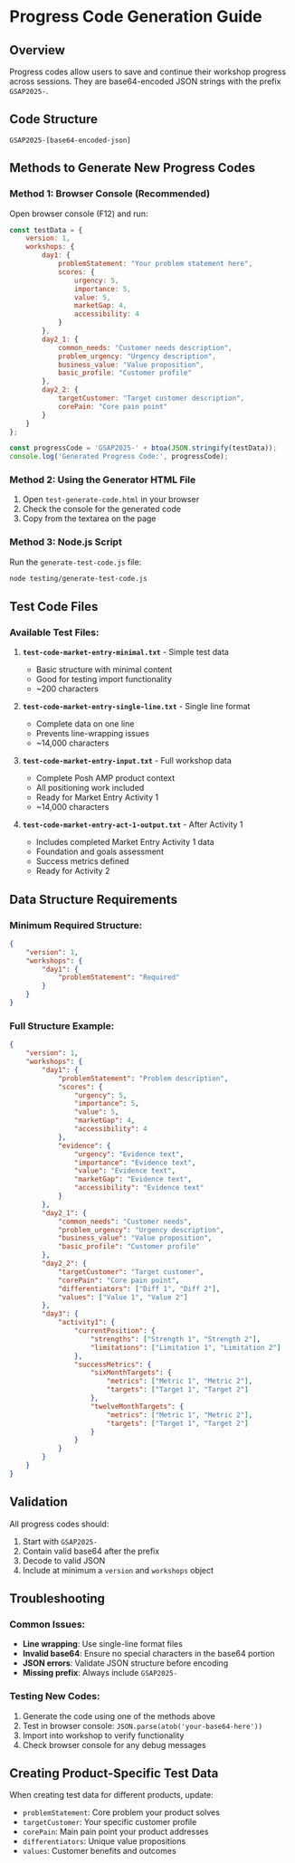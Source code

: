 # Progress Code Generation Guide

## Overview
Progress codes allow users to save and continue their workshop progress across sessions. They are base64-encoded JSON strings with the prefix `GSAP2025-`.

## Code Structure
```
GSAP2025-[base64-encoded-json]
```

## Methods to Generate New Progress Codes

### Method 1: Browser Console (Recommended)
Open browser console (F12) and run:

```javascript
const testData = {
    version: 1,
    workshops: {
        day1: {
            problemStatement: "Your problem statement here",
            scores: {
                urgency: 5,
                importance: 5,
                value: 5,
                marketGap: 4,
                accessibility: 4
            }
        },
        day2_1: {
            common_needs: "Customer needs description",
            problem_urgency: "Urgency description",
            business_value: "Value proposition",
            basic_profile: "Customer profile"
        },
        day2_2: {
            targetCustomer: "Target customer description",
            corePain: "Core pain point"
        }
    }
};

const progressCode = 'GSAP2025-' + btoa(JSON.stringify(testData));
console.log('Generated Progress Code:', progressCode);
```

### Method 2: Using the Generator HTML File
1. Open `test-generate-code.html` in your browser
2. Check the console for the generated code
3. Copy from the textarea on the page

### Method 3: Node.js Script
Run the `generate-test-code.js` file:
```bash
node testing/generate-test-code.js
```

## Test Code Files

### Available Test Files:

1. **`test-code-market-entry-minimal.txt`** - Simple test data
   - Basic structure with minimal content
   - Good for testing import functionality
   - ~200 characters

2. **`test-code-market-entry-single-line.txt`** - Single line format
   - Complete data on one line
   - Prevents line-wrapping issues
   - ~14,000 characters

3. **`test-code-market-entry-input.txt`** - Full workshop data
   - Complete Posh AMP product context
   - All positioning work included
   - Ready for Market Entry Activity 1
   - ~14,000 characters

4. **`test-code-market-entry-act-1-output.txt`** - After Activity 1
   - Includes completed Market Entry Activity 1 data
   - Foundation and goals assessment
   - Success metrics defined
   - Ready for Activity 2

## Data Structure Requirements

### Minimum Required Structure:
```json
{
    "version": 1,
    "workshops": {
        "day1": {
            "problemStatement": "Required"
        }
    }
}
```

### Full Structure Example:
```json
{
    "version": 1,
    "workshops": {
        "day1": {
            "problemStatement": "Problem description",
            "scores": {
                "urgency": 5,
                "importance": 5,
                "value": 5,
                "marketGap": 4,
                "accessibility": 4
            },
            "evidence": {
                "urgency": "Evidence text",
                "importance": "Evidence text",
                "value": "Evidence text",
                "marketGap": "Evidence text",
                "accessibility": "Evidence text"
            }
        },
        "day2_1": {
            "common_needs": "Customer needs",
            "problem_urgency": "Urgency description",
            "business_value": "Value proposition",
            "basic_profile": "Customer profile"
        },
        "day2_2": {
            "targetCustomer": "Target customer",
            "corePain": "Core pain point",
            "differentiators": ["Diff 1", "Diff 2"],
            "values": ["Value 1", "Value 2"]
        },
        "day3": {
            "activity1": {
                "currentPosition": {
                    "strengths": ["Strength 1", "Strength 2"],
                    "limitations": ["Limitation 1", "Limitation 2"]
                },
                "successMetrics": {
                    "sixMonthTargets": {
                        "metrics": ["Metric 1", "Metric 2"],
                        "targets": ["Target 1", "Target 2"]
                    },
                    "twelveMonthTargets": {
                        "metrics": ["Metric 1", "Metric 2"],
                        "targets": ["Target 1", "Target 2"]
                    }
                }
            }
        }
    }
}
```

## Validation

All progress codes should:
1. Start with `GSAP2025-`
2. Contain valid base64 after the prefix
3. Decode to valid JSON
4. Include at minimum a `version` and `workshops` object

## Troubleshooting

### Common Issues:
- **Line wrapping**: Use single-line format files
- **Invalid base64**: Ensure no special characters in the base64 portion
- **JSON errors**: Validate JSON structure before encoding
- **Missing prefix**: Always include `GSAP2025-`

### Testing New Codes:
1. Generate the code using one of the methods above
2. Test in browser console: `JSON.parse(atob('your-base64-here'))`
3. Import into workshop to verify functionality
4. Check browser console for any debug messages

## Creating Product-Specific Test Data

When creating test data for different products, update:
- `problemStatement`: Core problem your product solves
- `targetCustomer`: Your specific customer profile
- `corePain`: Main pain point your product addresses
- `differentiators`: Unique value propositions
- `values`: Customer benefits and outcomes